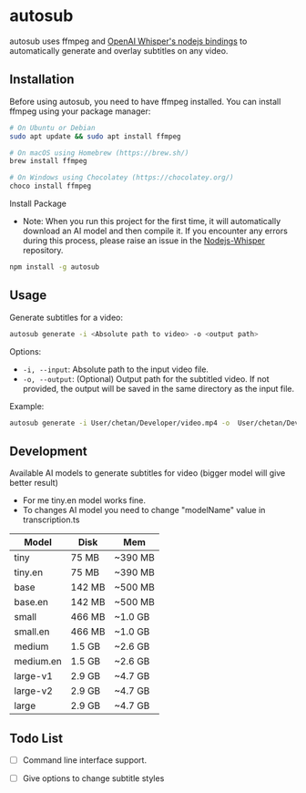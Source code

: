 # autosub

autosub uses ffmpeg and [OpenAI Whisper's nodejs bindings](https://github.com/ChetanXpro/nodejs-whisper) to automatically generate and overlay subtitles on any video.

## Installation

Before using autosub, you need to have ffmpeg installed. You can install ffmpeg using your package manager:

```bash
# On Ubuntu or Debian
sudo apt update && sudo apt install ffmpeg

# On macOS using Homebrew (https://brew.sh/)
brew install ffmpeg

# On Windows using Chocolatey (https://chocolatey.org/)
choco install ffmpeg
```

Install Package
- Note: When you run this project for the first time, it will automatically download an AI model and then compile it. If you encounter any errors during this process,
please raise an issue in the [Nodejs-Whisper](https://github.com/ChetanXpro/nodejs-whisper) repository.

```bash
npm install -g autosub
```

## Usage

Generate subtitles for a video:

```bash
autosub generate -i <Absolute path to video> -o <output path>
```

Options:

- `-i, --input`: Absolute path to the input video file.
- `-o, --output`: (Optional) Output path for the subtitled video. If not provided, the output will be saved in the same directory as the input file.

Example:

```bash
autosub generate -i User/chetan/Developer/video.mp4 -o  User/chetan/Developer/output.mp4
```

## Development

Available AI models to generate subtitles for video (bigger model will give better result)
- For me tiny.en model works fine.
- To changes AI model you need to change "modelName" value in transcription.ts

| Model    | Disk    | Mem        |
|----------|---------|------------|
| tiny     | 75 MB   | ~390 MB    |
| tiny.en  | 75 MB   | ~390 MB    |
| base     | 142 MB  | ~500 MB    | 
| base.en  | 142 MB  | ~500 MB    | 
| small    | 466 MB  | ~1.0 GB    |
| small.en | 466 MB  | ~1.0 GB    |
| medium   | 1.5 GB  | ~2.6 GB    |
| medium.en| 1.5 GB  | ~2.6 GB    |
| large-v1 | 2.9 GB  | ~4.7 GB    | 
| large-v2 | 2.9 GB  | ~4.7 GB    |
| large    | 2.9 GB  | ~4.7 GB    | 






## Todo List

- [ ]  Command line interface support.
- [ ]  Give options to change subtitle styles

